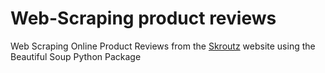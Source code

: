 # Web-Scraping product reviews
Web Scraping Online Product Reviews from the [Skroutz](https://www.skroutz.gr/) website using the Beautiful Soup Python Package
